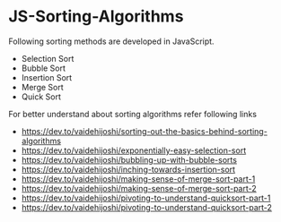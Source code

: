 # JS-Sorting-Algorithms
Following sorting methods are developed in JavaScript.

+ Selection Sort
+ Bubble Sort
+ Insertion Sort
+ Merge Sort
+ Quick Sort

For better understand about sorting algorithms refer following links

* https://dev.to/vaidehijoshi/sorting-out-the-basics-behind-sorting-algorithms
* https://dev.to/vaidehijoshi/exponentially-easy-selection-sort
* https://dev.to/vaidehijoshi/bubbling-up-with-bubble-sorts
* https://dev.to/vaidehijoshi/inching-towards-insertion-sort
* https://dev.to/vaidehijoshi/making-sense-of-merge-sort-part-1
* https://dev.to/vaidehijoshi/making-sense-of-merge-sort-part-2
* https://dev.to/vaidehijoshi/pivoting-to-understand-quicksort-part-1
* https://dev.to/vaidehijoshi/pivoting-to-understand-quicksort-part-2
